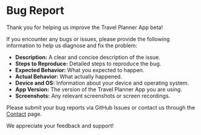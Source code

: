 # Bug Report

Thank you for helping us improve the Travel Planner App beta!

If you encounter any bugs or issues, please provide the following information to help us diagnose and fix the problem:

- **Description:** A clear and concise description of the issue.
- **Steps to Reproduce:** Detailed steps to reproduce the bug.
- **Expected Behavior:** What you expected to happen.
- **Actual Behavior:** What actually happened.
- **Device and OS:** Information about your device and operating system.
- **App Version:** The version of the Travel Planner App you are using.
- **Screenshots:** Any relevant screenshots or screen recordings.

Please submit your bug reports via GitHub Issues or contact us through the [Contact](contact.md) page.

We appreciate your feedback and support!
